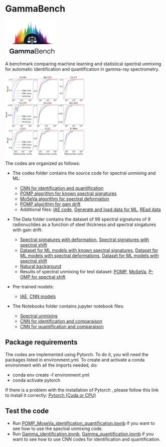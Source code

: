 # GammaBench
<img src="illustrations/logo_gamma.png">

A benchmark comparing machine learning and statistical spectral unmixing for automatic identification and quantification in gamma-ray spectrometry.

<img src="illustrations/FNR.png" width=50%>

The codes are organized as follows:
-  The codes folder contains the source code for spectral unmixing and ML:
      - [CNN for identification and quantification](codes/CNN_classification_regression.py)
      - [POMP algorithm for known spectral signatures](codes/POMP_algo.py)
      - [MoSeVa algorithm for spectral deformation](codes/MoSeVa_algo.py)
      - [POMP algorithm for gain drift](codes/POMP_drift_algo.py)
      - Additional files: [IAE code](codes/IAE_CNN_TORCH_Oct2023.py), [Generate and load data for ML](codes/data_ML.py), [REad data](codes/read_data.py)
-  The Data folder contains the dataset of 96 spectral signatures of 9 radionuclides as a function of steel thickness and spectral singatures with gain drift:
      - [Spectral signatures with deformation](data/Simulation_steel_sphere), [Spectral signatures with spectral shift](data/drift_data)
      - [Dataset for ML models with known spectral signatures](data/Data_spectra_gamma_200000_wo_variability), [Dataset for ML models with spectral deformations](data/Data_spectra_gamma_200000_variability_wo_I131), [Dataset for ML models with spectral shift](data/Data_spectra_gamma_200000_wo_variability_drift)
      - [Natural background](data/SPS_NaITl_3pouces_Exp_1keVCanal_Max2200keV_#20012023A.txt)
      - Results of spectral unmixing for test dataset: [POMP](data/resultat_pomp), [MoSeVa](data/resultat_moseva_wo_I131), [P-OMP for spectral shift](data/data/result_pomp_drift_all)
       
-  Pre-trained models:
      - [IAE](notebooks/Models/IAE_CNN_12radio_40data.pth), [CNN models](notebooks/lightning_logs)
-  The Notebooks folder contains jupyter notebook files:
      - [Spectral unmixing](notebooks/POMP_MoseVa_identification_quantification.ipynb)
      - [CNN for identification and comparaison](notebooks/Gamma_identification.ipynb)
      - [CNN for quantification and comparaison](notebooks/Gamma_quantification.ipynb)

## Package requirements
The codes are implemented using Pytorch. To do it, you will need the packages listed in environment.yml. To create and activate a conda environment with all the imports needed, do:
-  conda env create -f environment.yml
-  conda activate pytorch
  
If there is a problem with the installation of Pytorch , please follow this link to install it correctly: [Pytorch (Cuda or CPU)](https://pytorch.org/get-started/locally/)

##  Test the code
-  Run [POMP_MoseVa_identification_quantification.ipynb](notebooks/POMP_MoseVa_identification_quantification.ipynb) if you want to see how to use the spectral unmixing code.
-  Run [Gamma_identification.ipynb](notebooks/Gamma_identification.ipynb), [Gamma_quantification.ipynb](notebooks/Gamma_quantification.ipynb) if you want to see how to use CNN codes for identification and quantification.

